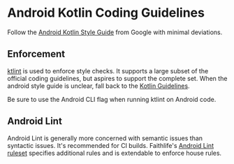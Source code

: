 # Android Kotlin Coding Guidelines

Follow the [Android Kotlin Style Guide](https://developer.android.com/kotlin/style-guide) from Google with minimal deviations.

## Enforcement

[ktlint](https://github.com/pinterest/ktlint/) is used to enforce style checks. It supports a large subset of the official coding guidelines, but aspires to support the complete set. When the android style guide is unclear, fall back to the [Kotlin Guidelines](kotlin.md).

Be sure to use the Android CLI flag when running ktlint on Android code.

## Android Lint

Android Lint is generally more concerned with semantic issues than syntactic issues. It's recommended for CI builds. Faithlife's [Android Lint ruleset](https://github.com/Faithlife/AndroidLint/) specifies additional rules and is extendable to enforce house rules.
